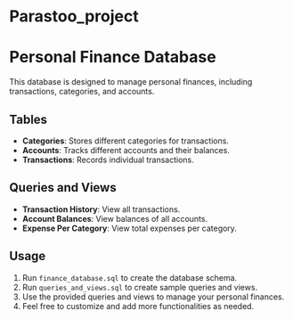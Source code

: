# Parastoo_project
# Personal Finance Database

This database is designed to manage personal finances, including transactions, categories, and accounts.

## Tables

- **Categories**: Stores different categories for transactions.
- **Accounts**: Tracks different accounts and their balances.
- **Transactions**: Records individual transactions.

## Queries and Views

- **Transaction History**: View all transactions.
- **Account Balances**: View balances of all accounts.
- **Expense Per Category**: View total expenses per category.

## Usage

1. Run `finance_database.sql` to create the database schema.
2. Run `queries_and_views.sql` to create sample queries and views.
3. Use the provided queries and views to manage your personal finances.
4. Feel free to customize and add more functionalities as needed.
